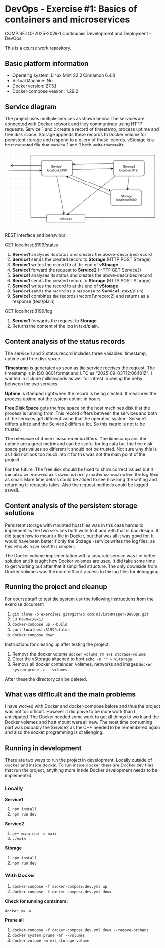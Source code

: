 # DevOps - Exercise #1: Basics of containers and microservices

COMP.SE.140-2025-2026-1 Continuous Development and Deployment - DevOps

This is a course work repository.

## Basic platform information

- Operating system: Linux Mint 22.2 Cinnamon 6.4.8
- Virtual Machine: No
- Docker version: 27.5.1
- Docker-compose version: 1.29.2

## Service diagram

The project uses multiple services as shown below. The services are connected with Docker network and they communicate using HTTP requests. Service 1 and 2 create a record of timestamp, process uptime and free disk space. Storage appends these records to Docker volume for persistent storage and respond to a query of these records. vStorage is a host mounted file that service 1 and 2 both write themselfs.

![diagram](image-2.png)

REST interface and behaviour:

GET localhost:8199/status

1. **Service1** analyses its status and creates the above-described record
2. **Service1** sends the created record to **Storage** (HTTP POST Storage)
3. **Service1** writes the record to at the end of **vStorage**
4. **Service1** forward the request to **Service2** (HTTP GET Service2)
5. **Service1** analyses its status and creates the above-described record
6. **Service1** sends the created record to **Storage** (HTTP POST Storage)
7. **Service1** writes the record to at the end of **vStorage**
8. **Service1** sends the record as a response to **Service1**. (text/plain)
9. **Service1** combines the records (record1\nrecord2) end returns as a response (text/plain)

GET localhost:8199/log

1. **Service1** forwards the request to **Storage**
2. Returns the content of the log in text/plain.

## Content analysis of the status records

The service 1 and 2 status record includes three variables: timestamp, uptime and free disk space.

**Timestamp** is generated as soon as the service receives the request. The timestamp is in ISO 8601 format and UTC as “2025-09-03T12:06:181Z". I wanted in include milliseconds as well for intrest in seeing the delay between the two services.

**Uptime** is stamped right when the record is being created. It measures the process uptime not the system uptime in hours.

**Free Disk Space** gets the free space on the host machines disk that the process is running from. This record differs between the services and both of the services get different value that the operating system. Service1 differs a little and the Service2 differs a lot. So this metric is not to be trusted.

The relevance of these measurements differs. The timestamp and the uptime are a great metric and can be useful for log data but the free disk space gets values so different it should not be trusted. Not sure why this is as I did not look too much into it for this was not the main point of the project.

For the future. The free disk should be fixed to show correct values but it can also be removed as it does not really matter so much when the log files as small. More time details could be added to see how long the writing and returning to requests takes. Also the request methods could be logged aswell.

## Content analysis of the persistent storage solutions

Persistent storage with mounted host files was in this case harder to implement as the two services both write to it and with that is bad design. It did teach how to mount a file in Docker, but that was all it was good for. It would have been better if only the Storage -service writes the log files, as this whould have kept this simpler.

The Docker volume implementation with a separate service was the better solution and it taught how Docker volumes are used. It did take some time to get working but after that it simplified structure. The only downside from Docker volumes was the more difficult access to the log files for debugging.

## Running the project and cleanup

For course staff to test the system use the following instructions from the exercise document

1. `git clone -b exercise1 git@github.com:KivistoKasper/DevOps.git`
2. `cd DevOps/ex1/`
3. `docker-compose up --build`
4. `curl localhost:8199/status`
5. `docker-compose down`

Instructions for clearing up after testing the project.

1. Remove the docker volume `docker volume rm ex1_storage-volume`
2. Clear the vStorage attached to host `echo -n "" > vStorage`
3. Remove all docker containder, volumes, networks and images `docker system prune -a --volumes`

After these the directory can be deleted.

## What was difficult and the main problems

I have worked with Docker and docker-compose before and thus the project was not too dificult. However it did prove to be more work than I anticipated. The Docker needed some work to get all things to work and the Docker volumes and host mount were all new. The most time consuming part was propably the Service2 as the C++ needed to be remembered again and also the socket programming is challenging.

## Running in development

There are two ways to run the project in development. Locally outside of docker and inside docker. To run inside docker there are Docker dev files that run the project, anything more inside Docker development needs to be implemented.

### Locally

**Service1**

1. `npm install`
2. `npm run dev`

**Service2**

1. `g++ main.cpp -o main`
2. `./main`

**Storage**

1. `npm install`
2. `npm run dev`

### With Docker

1. `docker-compose -f docker-compose.dev.yml up`
2. `docker-compose -f docker-compose.dev.yml down`

**Check for running containers:**

`docker ps -a`

**Prune all**

1. `docker-compose -f docker-compose.dev.yml down --remove-orphans`
2. `docker system prune -af --volumes`
3. `docker volume rm ex1_storage-volume`
